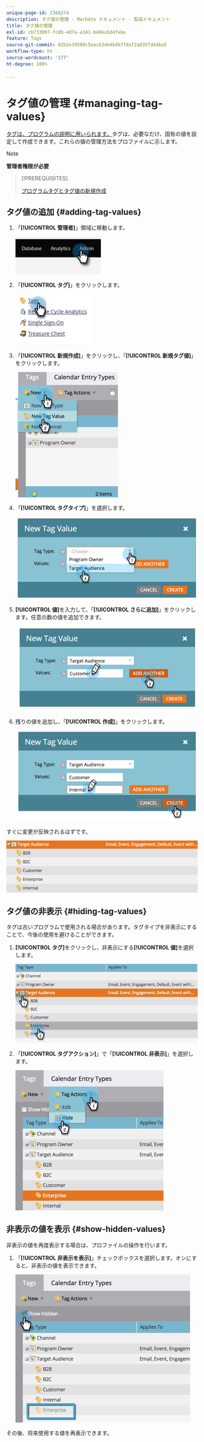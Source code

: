 ```yaml
---
unique-page-id: 2360274
description: タグ値の管理 - Marketo ドキュメント - 製品ドキュメント
title: タグ値の管理
exl-id: cb733007-fc8b-4d7a-a341-b40ea5d4febe
feature: Tags
source-git-commit: 02b2e39580c5eac63de4b4b7fdaf2a835fdd4ba5
workflow-type: ht
source-wordcount: '177'
ht-degree: 100%

---
```


# タグ値の管理 {#managing-tag-values}

[タグは、プログラムの説明に用いられます。](/help/marketo/product-docs/core-marketo-concepts/programs/working-with-programs/understanding-tags.md)タグは、必要なだけ、固有の値を設定して作成できます。これらの値の管理方法をプロファイルに示します。

>[!NOTE]
>
>**管理者権限が必要**

>[!PREREQUISITES]
>
>[プログラムタグとタグ値の新規作成](/help/marketo/product-docs/administration/tags/create-a-new-program-tag-and-tag-values.md)

## タグ値の追加 {#adding-tag-values}

1. 「**[!UICONTROL 管理者]**」領域に移動します。

   ![](assets/managing-tag-values-1.png)

1. 「**[!UICONTROL タグ]**」をクリックします。

   ![](assets/managing-tag-values-2.png)

1. 「**[!UICONTROL 新規作成]**」をクリックし、「**[!UICONTROL 新規タグ値]**」をクリックします。

   ![](assets/managing-tag-values-3.png)

1. 「**[!UICONTROL タグタイプ]**」を選択します。

   ![](assets/managing-tag-values-4.png)

1. **[!UICONTROL 値]**&#x200B;を入力して、「**[!UICONTROL さらに追加]**」をクリックします。任意の数の値を追加できます。

   ![](assets/managing-tag-values-5.png)

1. 残りの値を追加し、「**[!UICONTROL 作成]**」をクリックします。

   ![](assets/managing-tag-values-6.png)

すぐに変更が反映されるはずです。

![](assets/managing-tag-values-7.png)

## タグ値の非表示 {#hiding-tag-values}

タグは古いプログラムで使用される場合があります。タグタイプを非表示にすることで、今後の使用を避けることができます。

1. **[!UICONTROL タグ]**&#x200B;をクリックし、非表示にする&#x200B;**[!UICONTROL 値]**&#x200B;を選択します。

   ![](assets/managing-tag-values-8.png)

1. 「**[!UICONTROL タグアクション]**」で「**[!UICONTROL 非表示]**」を選択します。

   ![](assets/managing-tag-values-9.png)

## 非表示の値を表示 {#show-hidden-values}

非表示の値を再度表示する場合は、プロファイルの操作を行います。

1. 「**[!UICONTROL 非表示を表示]**」チェックボックスを選択します。オンにすると、非表示の値を表示できます。

   ![](assets/managing-tag-values-10.png)

その後、将来使用する値を再表示できます。
